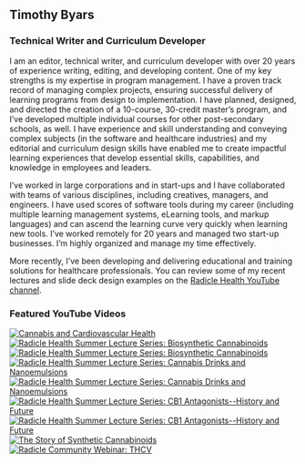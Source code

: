 ## Timothy Byars
### Technical Writer and Curriculum Developer
I am an editor, technical writer, and curriculum developer with over 20 years of experience writing, editing, and developing content. One of my key strengths is my expertise in program management. I have a proven track record of managing complex projects, ensuring successful delivery of learning programs from design to implementation. I have planned, designed, and directed the creation of a 10-course, 30-credit master’s program, and I’ve developed multiple individual courses for other post-secondary schools, as well. I have experience and skill understanding and conveying complex subjects (in the software and healthcare industries) and my editorial and curriculum design skills have enabled me to create impactful learning experiences that develop essential skills, capabilities, and knowledge in employees and leaders. <br/>

I’ve worked in large corporations and in start-ups and I have collaborated with teams of various disciplines, including creatives, managers, and engineers. I have used scores of software tools during my career (including multiple learning management systems, eLearning tools, and markup languages) and can ascend the learning curve very quickly when learning new tools. I’ve worked remotely for 20 years and managed two start-up businesses. I’m highly organized and manage my time effectively. <br/>

More recently, I’ve been developing and delivering educational and training solutions for healthcare professionals. You can review some of my recent lectures and slide deck design examples on the [Radicle Health YouTube channel](https://www.youtube.com/@radiclehealth).

### Featured YouTube Videos

<!-- BEGIN YOUTUBE-CARDS -->


[![Cannabis and Cardiovascular Health](https://ytcards.demolab.com/?id=OS76kYOlvDU&title=Cannabis+and+Cardiovascular+Health&lang=en&timestamp=1692827228&background_color=%23ffffff&title_color=%2324292f&stats_color=%2357606a&max_title_lines=2&width=250&border_radius=5&duration=3505 "Cannabis and Cardiovascular Health")](https://youtu.be/OS76kYOlvDU?si=CjZhHRhiqgGen6-W#gh-light-mode-only)
[![Radicle Health Summer Lecture Series: Biosynthetic Cannabinoids](https://ytcards.demolab.com/?id=DylPSIXer4g&title=Radicle+Health+Summer+Lecture+Series%3A+Biosynthetic+Cannabinoids&lang=en&timestamp=1691188972&background_color=%230d1117&title_color=%23ffffff&stats_color=%23dedede&max_title_lines=2&width=250&border_radius=5&duration=1331 "Radicle Health Summer Lecture Series: Biosynthetic Cannabinoids")](https://www.youtube.com/watch?v=DylPSIXer4g#gh-dark-mode-only)[![Radicle Health Summer Lecture Series: Biosynthetic Cannabinoids](https://ytcards.demolab.com/?id=DylPSIXer4g&title=Radicle+Health+Summer+Lecture+Series%3A+Biosynthetic+Cannabinoids&lang=en&timestamp=1691188972&background_color=%23ffffff&title_color=%2324292f&stats_color=%2357606a&max_title_lines=2&width=250&border_radius=5&duration=1331 "Radicle Health Summer Lecture Series: Biosynthetic Cannabinoids")](https://www.youtube.com/watch?v=DylPSIXer4g#gh-light-mode-only)
[![Radicle Health Summer Lecture Series: Cannabis Drinks and Nanoemulsions](https://ytcards.demolab.com/?id=kTJUKefgWSE&title=Radicle+Health+Summer+Lecture+Series%3A+Cannabis+Drinks+and+Nanoemulsions&lang=en&timestamp=1689028022&background_color=%230d1117&title_color=%23ffffff&stats_color=%23dedede&max_title_lines=2&width=250&border_radius=5&duration=1483 "Radicle Health Summer Lecture Series: Cannabis Drinks and Nanoemulsions")](https://www.youtube.com/watch?v=kTJUKefgWSE#gh-dark-mode-only)[![Radicle Health Summer Lecture Series: Cannabis Drinks and Nanoemulsions](https://ytcards.demolab.com/?id=kTJUKefgWSE&title=Radicle+Health+Summer+Lecture+Series%3A+Cannabis+Drinks+and+Nanoemulsions&lang=en&timestamp=1689028022&background_color=%23ffffff&title_color=%2324292f&stats_color=%2357606a&max_title_lines=2&width=250&border_radius=5&duration=1483 "Radicle Health Summer Lecture Series: Cannabis Drinks and Nanoemulsions")](https://www.youtube.com/watch?v=kTJUKefgWSE#gh-light-mode-only)
[![Radicle Health Summer Lecture Series: CB1 Antagonists--History and Future](https://ytcards.demolab.com/?id=t2wynhCpCYo&title=Radicle+Health+Summer+Lecture+Series%3A+CB1+Antagonists--History+and+Future&lang=en&timestamp=1687543338&background_color=%230d1117&title_color=%23ffffff&stats_color=%23dedede&max_title_lines=2&width=250&border_radius=5&duration=1417 "Radicle Health Summer Lecture Series: CB1 Antagonists--History and Future")](https://www.youtube.com/watch?v=t2wynhCpCYo#gh-dark-mode-only)[![Radicle Health Summer Lecture Series: CB1 Antagonists--History and Future](https://ytcards.demolab.com/?id=t2wynhCpCYo&title=Radicle+Health+Summer+Lecture+Series%3A+CB1+Antagonists--History+and+Future&lang=en&timestamp=1687543338&background_color=%23ffffff&title_color=%2324292f&stats_color=%2357606a&max_title_lines=2&width=250&border_radius=5&duration=1417 "Radicle Health Summer Lecture Series: CB1 Antagonists--History and Future")](https://www.youtube.com/watch?v=t2wynhCpCYo#gh-light-mode-only)
[![The Story of Synthetic Cannabinoids](https://ytcards.demolab.com/?id=FhQ5MXRA04E&title=The+Story+of+Synthetic+Cannabioids&lang=en&timestamp=1687543338&background_color=%23ffffff&title_color=%2324292f&stats_color=%2357606a&max_title_lines=2&width=250&border_radius=5&duration=3768 "The Story of Synthetic Cannabinoids")](https://www.youtube.com/watch?v=FhQ5MXRA04E#gh-light-mode-only)
[![Radicle Community Webinar: THCV](https://ytcards.demolab.com/?id=f8YBdW4yE-w&title=THCV&lang=en&timestamp=1687543338&background_color=%23ffffff&title_color=%2324292f&stats_color=%2357606a&max_title_lines=2&width=250&border_radius=5&duration=3950 "Radicle Community Webinar: THCV")](https://www.youtube.com/watch?v=f8YBdW4yE-w#gh-light-mode-only)


<!-- END YOUTUBE-CARDS -->
